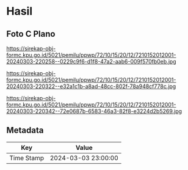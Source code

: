 # Hasil

## Foto C Plano

https://sirekap-obj-formc.kpu.go.id/5021/pemilu/ppwp/72/10/15/20/12/7210152012001-20240303-220258--0229c9f6-d1f8-47a2-aab6-009f570fb0eb.jpg

https://sirekap-obj-formc.kpu.go.id/5021/pemilu/ppwp/72/10/15/20/12/7210152012001-20240303-220322--e32a1c1b-a8ad-48cc-802f-78a948cf778c.jpg

https://sirekap-obj-formc.kpu.go.id/5021/pemilu/ppwp/72/10/15/20/12/7210152012001-20240303-220342--72e0687b-6583-46a3-82f8-e3224d2b5269.jpg


## Metadata

| Key        | Value               |
| ---------- | ------------------- |
| Time Stamp | 2024-03-03 23:00:00 |




